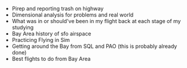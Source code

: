 - Pirep and reporting trash on highway 
- Dimensional analysis for problems and real world 
- What was in or should've been in my flight back at each stage of my studying
- Bay Area history of sfo airspace
- Practicing Flying in Sim
- Getting around the Bay from SQL and PAO (this is probably already done)
- Best flights to do from Bay Area